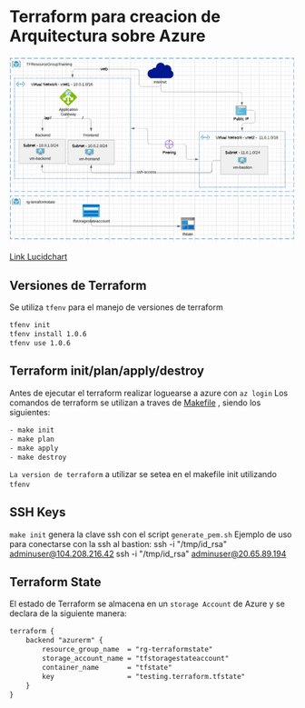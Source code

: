# Terraform para creacion de Arquitectura sobre Azure

![arquitectura_azure](images/arquitectura.png)

[Link Lucidchart](https://lucid.app/lucidchart/2d8ca15b-5562-4239-a0af-65745ed290ac/edit?page=mXwzAnnOLpm1#)

## Versiones de Terraform
Se utiliza `tfenv` para el manejo de versiones de terraform

    tfenv init
    tfenv install 1.0.6
    tfenv use 1.0.6

## Terraform init/plan/apply/destroy
Antes de ejecutar el terraform realizar loguearse a azure con `az login`
Los comandos de terraform se utilizan a traves de [Makefile](Makefile) , siendo los siguientes:

    - make init
    - make plan
    - make apply
    - make destroy 

`La version de terraform` a utilizar se setea en el makefile init utilizando `tfenv`

## SSH Keys
`make init` genera la clave ssh con el script `generate_pem.sh`
Ejemplo de uso para conectarse con la ssh al bastion:
    ssh -i "/tmp/id_rsa" adminuser@104.208.216.42
    ssh -i "/tmp/id_rsa" adminuser@20.65.89.194

## Terraform State
El estado de Terraform se almacena en un `storage Account` de Azure y se declara de la siguiente manera:

    terraform {
        backend "azurerm" {
            resource_group_name  = "rg-terraformstate"
            storage_account_name = "tfstoragestateaccount"
            container_name       = "tfstate"
            key                  = "testing.terraform.tfstate"
        }
    }
